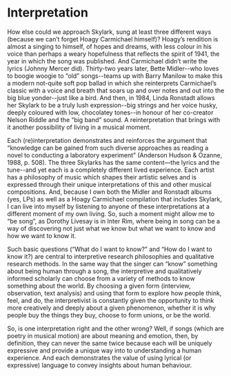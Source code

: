 # Interpretation

How else could we approach Skylark, sung at least three different ways (because we can’t forget Hoagy Carmichael himself)? Hoagy’s rendition is almost a singing to himself, of hopes and dreams, with less colour in his voice than perhaps a weary hopefulness that reflects the spirit of 1941, the year in which the song was published. And Carmichael didn’t write the lyrics (Johnny Mercer did). Thirty-two years later, Bette Midler--who loves to boogie woogie to “old” songs--teams up with Barry Manilow to make this a modern not-quite soft pop ballad in which she reinterprets Carmichael’s classic with a voice and breath that soars up and over notes and out into the big blue yonder--just like a bird. And then, in 1984, Linda Ronstadt allows her Skylark to be a truly lush expression--big strings and her voice husky, deeply coloured with low, chocolatey tones--in honour of her co-creator Nelson Riddle and the “big band” sound. A reinterpretation that brings with it another possibility of living in a musical moment.

Each (re)interpretation demonstrates and reinforces the argument that “knowledge can be gained from such diverse approaches as reading a novel to conducting a laboratory experiment” (Anderson Hudson & Ozanne, 1988, p. 508). The three Skylarks has the same content—the lyrics and the tune--and yet each is a completely different lived experience. Each artist has a philosophy of music which shapes their artistic selves and is expressed through their unique interpretations of this and other musical compositions. And, because I own both the Midler and Ronstadt albums (yes, LPs) as well as a Hoagy Carmichael compilation that includes Skylark, I can live into myself by listening to anyone of these interpretations at a different moment of my own living. So, such a moment might allow me to “be song”, as Dorothy Livesay is in Inter Rim, where being in song can be a way of discovering not just what we know but what we want to know and how we want to know it.

Such basic questions (“What do I want to know?” and “How do I want to know it?) are central to interpretive research philosophies and qualitative research methods. In the same way that the singer can “know” something about being human through a song, the interpretive and qualitatively informed scholarly can choose from a variety of methods to know something about the world. By choosing a given form (interview, observation, text analysis) and using that form to explore how people think, feel, and do, the interpretivist is constantly given the opportunity to think more creatively and deeply about a given phenomenon, whether it is why people buy the things they buy, choose to form unions, or be the world.

So, is one interpretation right and the other wrong? Well, if songs (which are poetry in musical motion) are about meaning and emotion, then, by definition, they can never the same twice because each will be uniquely expressive and provide a unique way into to understanding a human experience. And each demonstrates the value of using lyrical (or expressive) language to convey insights about human behaviour.

